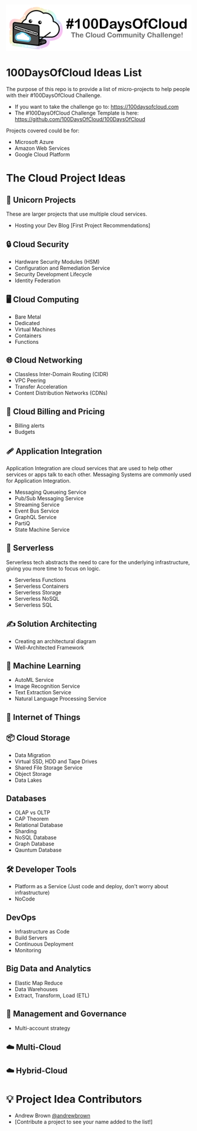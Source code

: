 <p align="center">
  <img src="https://github.com/100DaysOfCloud/100DaysOfCloudIdeas/blob/master/banner.png?raw=true">
</p>

# 100DaysOfCloud Ideas List

The purpose of this repo is to provide a list of micro-projects to help people with their #100DaysOfCloud Challenge.

* If you want to take the challenge go to: https://100daysofcloud.com
* The #100DaysOfCloud Challenge Template is here: https://github.com/100DaysOfCloud/100DaysOfCloud

Projects covered could be for:
* Microsoft Azure
* Amazon Web Services
* Google Cloud Platform

# The Cloud Project Ideas

## 🦄 Unicorn Projects

These are larger projects that use multiple cloud services.

* Hosting your Dev Blog [First Project Recommendations]

## 🔒 Cloud Security

* Hardware Security Modules (HSM)
* Configuration and Remediation Service 
* Security Development Lifecycle
* Identity Federation

## 🖥 Cloud Computing

* Bare Metal
* Dedicated
* Virtual Machines
* Containers
* Functions

## 🌐 Cloud Networking

* Classless Inter-Domain Routing (CIDR)
* VPC Peering
* Transfer Acceleration
* Content Distribution Networks (CDNs)

## 🧾 Cloud Billing and Pricing

* Billing alerts
* Budgets

## 🩹 Application Integration

Application Integration are cloud services that are used to help other services or apps talk to each other.
Messaging Systems are commonly used for Application Integration.

* Messaging Queueing Service
* Pub/Sub Messaging Service
* Streaming Service
* Event Bus Service
* GraphQL Service
* PartiQ
* State Machine Service

## 🐹 Serverless

Serverless tech abstracts the need to care for the underlying infrastructure, giving you more time to focus on logic.

* Serverless Functions
* Serverless Containers
* Serverless Storage
* Serverless NoSQL
* Serverless SQL


## ✍️ Solution Architecting

* Creating an architectural diagram
* Well-Architected Framework

## 🤖 Machine Learning

* AutoML Service
* Image Recognition Service
* Text Extraction Service
* Natural Language Processing Service

## 📱 Internet of Things

## 📦 Cloud Storage

* Data Migration
* Virtual SSD, HDD and Tape Drives
* Shared File Storage Service 
* Object Storage
* Data Lakes

## Databases
* OLAP vs OLTP
* CAP Theorem
* Relational Database
* Sharding
* NoSQL Database
* Graph Database
* Qauntum Database

## 🛠️ Developer Tools

* Platform as a Service (Just code and deploy, don't worry about infrastructure)
* NoCode

## DevOps

* Infrastructure as Code
* Build Servers
* Continuous Deployment
* Monitoring


## Big Data and Analytics

* Elastic Map Reduce
* Data Warehouses
* Extract, Transform, Load (ETL)

## 👔 Management and Governance

* Multi-account strategy

## ☁️ Multi-Cloud

## ☁️ Hybrid-Cloud

# 💡 Project Idea Contributors

* Andrew Brown [@andrewbrown](https://twitter.com/andrewbrown)
* [Contribute a project to see your name added to the list!]
